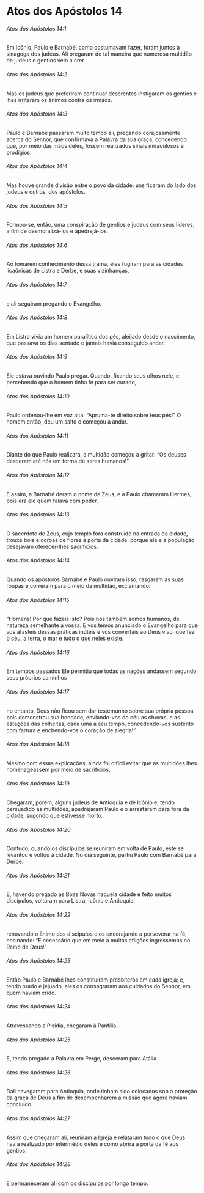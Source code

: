 # Atos dos Apóstolos 14

###### Atos dos Apóstolos 14:1

Em Icônio, Paulo e Barnabé, como costumavam fazer, foram juntos à sinagoga dos judeus. Ali pregaram de tal maneira que numerosa multidão de judeus e gentios veio a crer.

###### Atos dos Apóstolos 14:2

Mas os judeus que preferiram continuar descrentes instigaram os gentios e lhes irritaram os ânimos contra os irmãos.

###### Atos dos Apóstolos 14:3

Paulo e Barnabé passaram muito tempo ali, pregando corajosamente acerca do Senhor, que confirmava a Palavra da sua graça, concedendo que, por meio das mãos deles, fossem realizados sinais miraculosos e prodígios.

###### Atos dos Apóstolos 14:4

Mas houve grande divisão entre o povo da cidade: uns ficaram do lado dos judeus e outros, dos apóstolos.

###### Atos dos Apóstolos 14:5

Formou-se, então, uma conspiração de gentios e judeus com seus líderes, a fim de desmoralizá-los e apedrejá-los.

###### Atos dos Apóstolos 14:6

Ao tomarem conhecimento dessa trama, eles fugiram para as cidades licaônicas de Listra e Derbe, e suas vizinhanças,

###### Atos dos Apóstolos 14:7

e ali seguiram pregando o Evangelho.

###### Atos dos Apóstolos 14:8

Em Listra vivia um homem paralítico dos pés, aleijado desde o nascimento, que passava os dias sentado e jamais havia conseguido andar.

###### Atos dos Apóstolos 14:9

Ele estava ouvindo Paulo pregar. Quando, fixando seus olhos nele, e percebendo que o homem tinha fé para ser curado,

###### Atos dos Apóstolos 14:10

Paulo ordenou-lhe em voz alta: “Apruma-te direito sobre teus pés!” O homem então, deu um salto e começou a andar.

###### Atos dos Apóstolos 14:11

Diante do que Paulo realizara, a multidão começou a gritar: “Os deuses desceram até nós em forma de seres humanos!”

###### Atos dos Apóstolos 14:12

E assim, a Barnabé deram o nome de Zeus, e a Paulo chamaram Hermes, pois era ele quem falava com poder.

###### Atos dos Apóstolos 14:13

O sacerdote de Zeus, cujo templo fora construído na entrada da cidade, trouxe bois e coroas de flores à porta da cidade, porque ele e a população desejavam oferecer-lhes sacrifícios.

###### Atos dos Apóstolos 14:14

Quando os apóstolos Barnabé e Paulo ouviram isso, rasgaram as suas roupas e correram para o meio da multidão, exclamando:

###### Atos dos Apóstolos 14:15

“Homens! Por que fazeis isto? Pois nós também somos humanos, de natureza semelhante a vossa. E vos temos anunciado o Evangelho para que vos afasteis dessas práticas inúteis e vos convertais ao Deus vivo, que fez o céu, a terra, o mar e tudo o que neles existe.

###### Atos dos Apóstolos 14:16

Em tempos passados Ele permitiu que todas as nações andassem segundo seus próprios caminhos

###### Atos dos Apóstolos 14:17

no entanto, Deus não ficou sem dar testemunho sobre sua própria pessoa, pois demonstrou sua bondade, enviando-vos do céu as chuvas, e as estações das colheitas, cada uma a seu tempo, concedendo-vos sustento com fartura e enchendo-vos o coração de alegria!”

###### Atos dos Apóstolos 14:18

Mesmo com essas explicações, ainda foi difícil evitar que as multidões lhes homenageassem por meio de sacrifícios.

###### Atos dos Apóstolos 14:19

Chegaram, porém, alguns judeus de Antioquia e de Icônio e, tendo persuadido as multidões, apedrejaram Paulo e o arrastaram para fora da cidade, supondo que estivesse morto.

###### Atos dos Apóstolos 14:20

Contudo, quando os discípulos se reuniram em volta de Paulo, este se levantou e voltou à cidade. No dia seguinte, partiu Paulo com Barnabé para Derbe.

###### Atos dos Apóstolos 14:21

E, havendo pregado as Boas Novas naquela cidade e feito muitos discípulos, voltaram para Listra, Icônio e Antioquia,

###### Atos dos Apóstolos 14:22

renovando o ânimo dos discípulos e os encorajando a perseverar na fé, ensinando: “É necessário que em meio a muitas aflições ingressemos no Reino de Deus!”

###### Atos dos Apóstolos 14:23

Então Paulo e Barnabé lhes constituíram presbíteros em cada igreja; e, tendo orado e jejuado, eles os consagraram aos cuidados do Senhor, em quem haviam crido.

###### Atos dos Apóstolos 14:24

Atravessando a Pisídia, chegaram à Panfília.

###### Atos dos Apóstolos 14:25

E, tendo pregado a Palavra em Perge, desceram para Atália.

###### Atos dos Apóstolos 14:26

Dali navegaram para Antioquia, onde tinham sido colocados sob a proteção da graça de Deus a fim de desempenharem a missão que agora haviam concluído.

###### Atos dos Apóstolos 14:27

Assim que chegaram ali, reuniram a Igreja e relataram tudo o que Deus havia realizado por intermédio deles e como abrira a porta da fé aos gentios.

###### Atos dos Apóstolos 14:28

E permaneceram ali com os discípulos por longo tempo.

